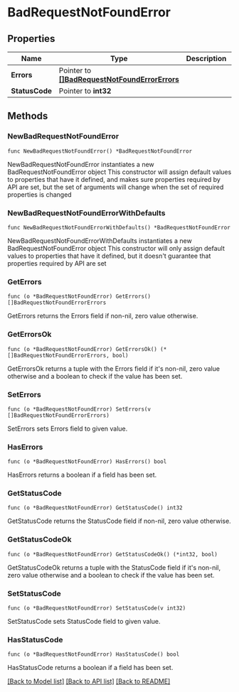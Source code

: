# BadRequestNotFoundError

## Properties

Name | Type | Description | Notes
------------ | ------------- | ------------- | -------------
**Errors** | Pointer to [**[]BadRequestNotFoundErrorErrors**](BadRequestNotFoundErrorErrors.md) |  | [optional] 
**StatusCode** | Pointer to **int32** |  | [optional] 

## Methods

### NewBadRequestNotFoundError

`func NewBadRequestNotFoundError() *BadRequestNotFoundError`

NewBadRequestNotFoundError instantiates a new BadRequestNotFoundError object
This constructor will assign default values to properties that have it defined,
and makes sure properties required by API are set, but the set of arguments
will change when the set of required properties is changed

### NewBadRequestNotFoundErrorWithDefaults

`func NewBadRequestNotFoundErrorWithDefaults() *BadRequestNotFoundError`

NewBadRequestNotFoundErrorWithDefaults instantiates a new BadRequestNotFoundError object
This constructor will only assign default values to properties that have it defined,
but it doesn't guarantee that properties required by API are set

### GetErrors

`func (o *BadRequestNotFoundError) GetErrors() []BadRequestNotFoundErrorErrors`

GetErrors returns the Errors field if non-nil, zero value otherwise.

### GetErrorsOk

`func (o *BadRequestNotFoundError) GetErrorsOk() (*[]BadRequestNotFoundErrorErrors, bool)`

GetErrorsOk returns a tuple with the Errors field if it's non-nil, zero value otherwise
and a boolean to check if the value has been set.

### SetErrors

`func (o *BadRequestNotFoundError) SetErrors(v []BadRequestNotFoundErrorErrors)`

SetErrors sets Errors field to given value.

### HasErrors

`func (o *BadRequestNotFoundError) HasErrors() bool`

HasErrors returns a boolean if a field has been set.

### GetStatusCode

`func (o *BadRequestNotFoundError) GetStatusCode() int32`

GetStatusCode returns the StatusCode field if non-nil, zero value otherwise.

### GetStatusCodeOk

`func (o *BadRequestNotFoundError) GetStatusCodeOk() (*int32, bool)`

GetStatusCodeOk returns a tuple with the StatusCode field if it's non-nil, zero value otherwise
and a boolean to check if the value has been set.

### SetStatusCode

`func (o *BadRequestNotFoundError) SetStatusCode(v int32)`

SetStatusCode sets StatusCode field to given value.

### HasStatusCode

`func (o *BadRequestNotFoundError) HasStatusCode() bool`

HasStatusCode returns a boolean if a field has been set.


[[Back to Model list]](../README.md#documentation-for-models) [[Back to API list]](../README.md#documentation-for-api-endpoints) [[Back to README]](../README.md)



